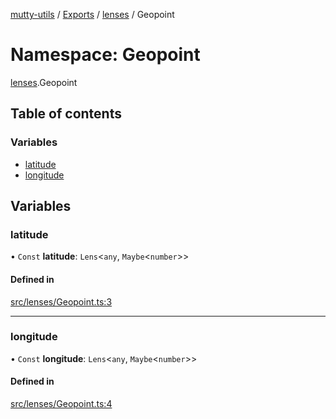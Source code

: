 [mutty-utils](../README.md) / [Exports](../modules.md) / [lenses](lenses.md) / Geopoint

# Namespace: Geopoint

[lenses](lenses.md).Geopoint

## Table of contents

### Variables

- [latitude](lenses.Geopoint.md#latitude)
- [longitude](lenses.Geopoint.md#longitude)

## Variables

### latitude

• `Const` **latitude**: `Lens`<`any`, `Maybe`<`number`\>\>

#### Defined in

[src/lenses/Geopoint.ts:3](https://github.com/jonlaing/mutty-utils/blob/3aaf626/src/lenses/Geopoint.ts#L3)

___

### longitude

• `Const` **longitude**: `Lens`<`any`, `Maybe`<`number`\>\>

#### Defined in

[src/lenses/Geopoint.ts:4](https://github.com/jonlaing/mutty-utils/blob/3aaf626/src/lenses/Geopoint.ts#L4)
